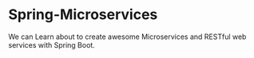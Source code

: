# Spring-Microservices
We can Learn about to create awesome Microservices and RESTful web services with Spring Boot.
